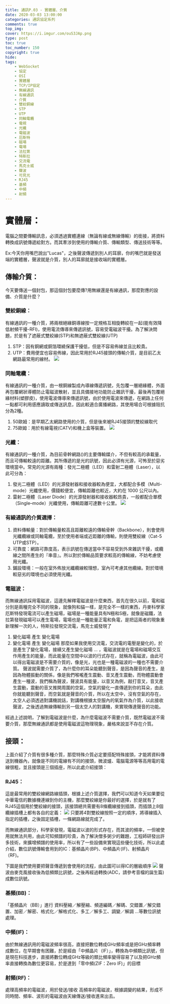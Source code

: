 ```yaml
---
title: 通訊P.03 - 實體層、介質
date: 2020-03-03 13:00:00
categories: 通訊協定系列
comments: true
top_img: 
cover: https://i.imgur.com/ouS3JAp.png
type: post
toc: true
toc_number: 150
copyright: true
hide:
tags: 
    - WebSocket
    - 協定
    - OSI
    - 實體層
    - TCP/IP協定
    - 無線通訊
    - 有線通訊
    - 介質
    - 雙絞銅線
    - STP
    - UTP
    - 同軸電纜
    - 電視
    - 光纖
    - 電磁波
    - 厄斯特
    - 磁場
    - 電場
    - 法拉第
    - 特斯拉
    - 交流電
    - 馬克士威
    - 聲波
    - 可見光
    - RJ45
    - 基頻
    - 中頻
    - 射頻
---
```

# 實體層：
電腦之間要傳輸訊息，必須透過實體連線（無論有線或無線傳輸）的銜接，將資料轉換成訊號傳遞給對方。而其牽涉到使用的傳輸介質、傳輸類型、傳送技術等等。

Ex:今天你用嘴巴說出"Lucas"，之後聲波傳遞到別人的耳廓，你的嘴巴就是發送端的實體層，聲波就是介質，別人的耳廓就是接收端的實體層。

## 傳輸介質：

今天要傳送一個封包，那這個封包要麼傳?用無線還是有線通訊，那麼對應的設備、介質是什麼？

### 雙絞銅線：
有線通訊的一種介質，將兩根絕緣銅導線按一定規格互相旋轉絞在一起(能有效降低射頻干擾-RFI)，使用電流傳導來傳遞訊號，容易受電磁波干擾。為了解決問題，於是有了遮蔽式雙絞線(STP)和無遮蔽式雙絞線(UTP)
1. STP：因有銅網或銅箔環繞保護干擾低，但是不容易佈線並且比較貴。
2. UTP：費用便宜也容易佈線，因此常用於RJ45接頭的傳輸介質，是目前乙太網路最常用的線材。
![](https://i.imgur.com/71vwItt.png)
### 同軸電纜：
有線通訊的一種介質，由一根銅線製成內導線傳遞訊號，先包覆一層絕緣體，外面再包覆網狀導體防止電磁波散射，並且具備接地功能防止雜訊干擾，最後再包覆絕緣材料(塑膠皮)，使用電波傳導來傳遞訊號，由於使用電波來傳遞，在網路上任何一點都可利用感應讀取或傳送訊息，因此較適合廣播網路，其使用場合可根據阻抗分為2種。
1. 50歐姆：是早期乙太網路使用的介質，但是後來被RJ45接頭的雙絞線取代
2. 75歐姆：用於有線電視(CATV)和機上盒等裝置。
![](https://i.imgur.com/0mAh0KU.png)
### 光纖：
有線通訊的一種介質，為目前骨幹網路()的主要傳輸媒介，不但有較高的承載量，而且可傳輸較遠的距離。其所傳遞的是光的訊號，因此必須有光源，可怖至於惡劣環境當中。常見的光源有兩種：發光二極體（LED）和雷射二極體（Laser），以此可分為：
1.  發光二極體（LED）的光源發射器和接收器較為便宜，大都配合多模（Multi-mode）光纖使用，價錢較便宜，傳輸距離也較近，大約在 1000 公尺以內。
2.  雷射二極體（Laser Diode）的光源發射器和接收器較昂貴，一般都配合單模（Single–mode）光纖使用，傳輸距離可達數十公里。
![](https://i.imgur.com/UThK5jf.png)

### 有線通訊的介質選擇：
1) 資料傳輸量：對於傳輸量較高且距離較遠的傳輸骨幹（Backbone），則會使用光纖纜線或同軸電纜，至於使用者端或近距離的傳輸，則使用雙絞線（Cat-5 UTP或STP）。
2) 可靠度：網路可靠度高，表示訊號在傳送當中不容易受到外來雜訊干擾，或纜線之間所產生的『串音』。所以對於傳輸品質要求較高的傳輸線，不妨考慮使用光纖。
3) 鋪設環境：一般在室外佈放光纖纜線較理想，室內可考慮其他纜線。對於環境較惡劣的環境也必須使用光纖。

### 電磁波：
而無線通訊採用電磁波，這邊先解釋電磁波是什麼東西，首先在很久以前，電和磁分別是兩種完全不同的現象，就像狗和貓一樣，是完全不一樣的東西，丹麥科學家厄斯特發現電流可以產生磁場，磁場是一種能量具有N極和S極，就像是磁鐵，法拉第發現磁場可以產生電場，電場也是一種能量正電和負電，是把這兩者的現象重新理解一次的人，特斯拉發現交流電，馬克士威發現了
1. 變化磁場 產生 變化電場
2. 變化電場 產生 變化磁場
那麼如果我使用交流電，交流電的電壓是變化的，於是產生了變化電場，接續又產生變化磁場 ... ，電磁波就是在電場和磁場交互作用產生的能量，而此能量在空間中以波的行式存在，就稱為電磁波，由此可以得出電磁波是不需要介質的，像是光，光也是一種電磁波的一種也不需要介質。
聲波就需要介質了，為什麼你的耳朵能聽到聲音，是因為聲音的產生，是因為物體振動的關係，像是我們喉嚨產生震動、音叉產生震動，而物體震動會產生一種波，我們稱為聲波，聲波具有能量，以音叉為例，敲打音叉，音叉產生震動，震動的音叉推開周圍的空氣，空氣的變化一直傳遞到你的耳朵，由此你就能聽到聲音，而空氣就是聲音的介質，所以在太空中，沒有空氣的存在，太空人必須透過對講機說話，對講機根據太空服內的氧氣作為介質，以此接收聲波，之後透過無線傳輸到另一個太空人的對講機，來實現傳達聲音的功能。

經過上述說明，了解到電磁波是什麼，為什麼電磁波不需要介質，既然電磁波不需要介質，那麼無線通訊都是使用電磁波這物理現象，嚴格來說並不存在介質。

## 接頭：
上面介紹了介質有很多種介質，那麼特殊介質必定要搭配特殊接頭，才能將資料傳送到機器內，就像是不同的電線有不同的接頭，微波爐、電腦電源等等高用電的電線很粗，並且接頭是三個插座，所以此處介紹接頭：

### RJ45：
這是最常用的雙絞線網路線插頭，根據上述介質選擇，我們可以知道今天如果要從中華電信的數據機連線到你的主機，那麼雙絞線是你最好的選擇，於是就有了RJ45這個用於雙絞線的接頭，該接頭總共需要有8條纜線接到插頭，而插頭上8個纜線插槽上都有各自的定義：
![](https://i.imgur.com/mCEu7IP.png)
只要將4對雙絞線按照一定的順序，將導線插入指定的插槽，之後固定插槽，一條網路線就完成了。

而無線通訊部分，科學家發現，電磁波以波的形式存在，而其波的頻率，一但被使用就無法共用，由此可知頻譜的珍貴，為了解決僧多粥少的難題，工程師研發出許多技術，來擴增頻譜的使用率，所以有了一些設備來實現這些優化技術，所以此處介紹，數位訊號傳輸會用到的IC：基頻晶片(BP)、中頻晶片(IF)、射頻晶片（RF)。

下圖是我們使用要把聲音傳遞到會使用的流程，由此圖可以得IC的層級順序
![](https://i.imgur.com/TTdeA93.png)
聲波由麥克風接收後為低頻類比訊號，之後再經過轉換(ADC，請參考音檔的誕生篇)成數位訊號。

### 基頻(BB)：
「基頻晶片（BB）」進行 資料壓縮／解壓縮、頻道編碼／解碼、交錯置／解交錯置、加密／解密、格式化／解格式化、多工／解多工、調變／解調 ...等數位訊號處理。

### 中頻(IF)：
由於無線通訊用的電磁波頻率很高，直接把數位轉成GHz頻率或是把GHz頻率轉成數位，在早期會有困難，於是經由「中頻晶片（IF）」，轉換為中頻類比訊號，但是現在科技進步，直接將數位轉成GHz等級的類比頻率變得容易了以及把GHz頻率直接轉換為數位更容易，於是達到「零中頻(ZIF：Zero IF)」的目標

### 射頻(RF)：
處理高頻率的電磁波，用於發送/接收 高頻率的電磁波，根據調變的結果，形成不同時間、頻率、波形的電磁波由天線傳送/接收進來出去。